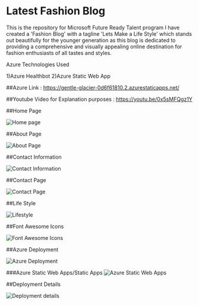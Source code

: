 # Latest Fashion Blog
This is the repository for Microsoft Future Ready Talent program
I have created a 'Fashion Blog' with a tagline 'Lets Make a Life Style' which stands out beautifully for the younger generation
as this blog is dedicated to providing a comprehensive and visually appealing online destination for fashion enthusiasts of all tastes and styles.

Azure Technologies Used

1)Azure Healthbot
2)Azure Static Web App


##Azure Link : https://gentle-glacier-0d6f61810.2.azurestaticapps.net/

##Youtube Video for Explanation purposes : https://youtu.be/0x5sMFQgz1Y

##Home Page

![Home page](https://user-images.githubusercontent.com/77037123/212889376-1faee0c6-7510-46a2-a9a1-f413c1599a68.png)

##About Page

![About Page](https://user-images.githubusercontent.com/77037123/212889477-3af2b919-0921-44eb-9cbc-8ea6f3d64ea3.png)

##Contact Information


![Contact Information](https://user-images.githubusercontent.com/77037123/212889549-be24802f-e548-4cfb-91ae-c3cd3f318b7c.png)


##Contact Page

![Contact Page](https://user-images.githubusercontent.com/77037123/212889608-604c5b82-4167-47e8-b566-d34382350969.png)

##Life Style

![Lifestyle](https://user-images.githubusercontent.com/77037123/212889686-dd45221d-1d85-4012-861d-cbb2e86f2b47.png)

##Font Awesome Icons

![Font Awesome Icons](https://user-images.githubusercontent.com/77037123/212889756-06ccb113-f98c-4faf-9bff-80ff38001e27.png)


##Azure Deployment

![Azure Deployment](https://user-images.githubusercontent.com/77037123/212889812-ab9ae403-794a-4be4-ba73-a74af0e439fe.png)

###Azure Static Web Apps/Static Apps
![Azure Static Web Apps](https://user-images.githubusercontent.com/77037123/212889896-3d5fe001-47bc-43d9-a9d9-dd4e1efa6a04.png)

##Deployment Details

![Deployment details](https://user-images.githubusercontent.com/77037123/212889956-bfa61f50-c00e-4d19-bfc5-52796c899cd6.png)
